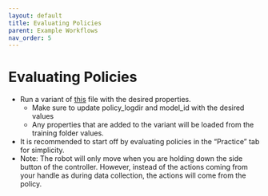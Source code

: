 ```yaml
---
layout: default
title: Evaluating Policies
parent: Example Workflows
nav_order: 5
---
```


# Evaluating Policies

* Run a variant of [this](https://github.com/AlexanderKhazatsky/DROID/blob/main/scripts/evaluation/evaluate_policy.py) file with the desired properties.
	* Make sure to update policy_logdir and model_id with the desired values
	* Any properties that are added to the variant will be loaded from the training folder values.
* It is recommended to start off by evaluating policies in the “Practice” tab for simplicity.
* Note: The robot will only move when you are holding down the side button of the controller. However, instead of the actions coming from your handle as during data collection, the actions will come from the policy.

